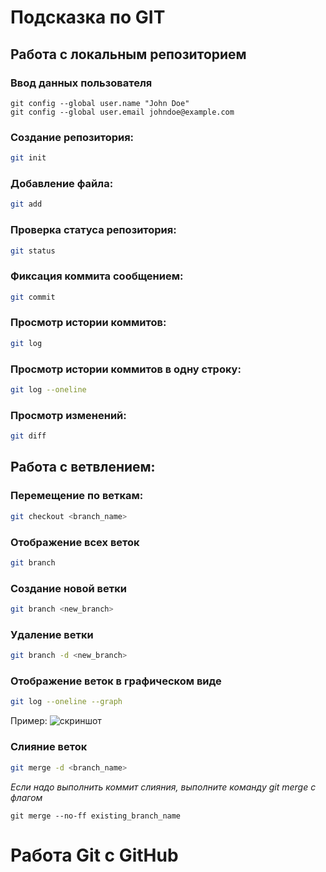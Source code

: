 # Подсказка по GIT

## Работа с локальным репозиторием
### Ввод данных пользователя
``````
git config --global user.name "John Doe"
git config --global user.email johndoe@example.com
``````

### Создание репозитория:
```sh
git init
```

### Добавление файла:
```sh
git add
```

### Проверка статуса репозитория:
```sh
git status
```

### Фиксация коммита сообщением:
```sh
git commit
```

### Просмотр истории коммитов:
```sh
git log
```

### Просмотр истории коммитов в одну строку:
```sh
git log --oneline
```

### Просмотр изменений:
```sh
git diff
```
## Работа с ветвлением:
### Перемещение по веткам:
```sh
git checkout <branch_name> 
```

### Отображение всех веток
```sh
git branch
```

### Создание новой ветки 
```sh
git branch <new_branch>
```

### Удаление ветки
```sh
git branch -d <new_branch>
```

### Отображение веток в графическом виде
```sh
git log --oneline --graph
``````
Пример:
![скриншот](example.jpg) 


### Слияние веток
```sh
git merge -d <branch_name>
``````
*Если надо выполнить коммит слияния, выполните команду git merge с флагом*
``````
git merge --no-ff existing_branch_name
``````

# Работа Git c GitHub